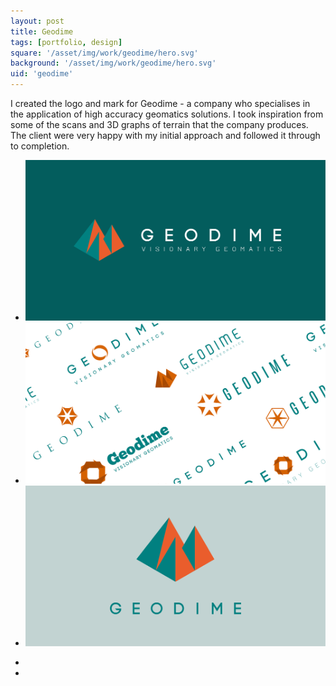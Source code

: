 ```yaml
---
layout: post
title: Geodime
tags: [portfolio, design]
square: '/asset/img/work/geodime/hero.svg'
background: '/asset/img/work/geodime/hero.svg'
uid: 'geodime'
---
```


<p class="headline">I created the logo and mark for Geodime - a company who specialises in the application of high accuracy geomatics solutions. I took inspiration from some of the scans and 3D graphs of terrain that the company produces. The client were very happy with my initial approach and followed it through to completion.</p>

<section class="post-media">
	<ul>
		<li class="full"><img src="/asset/img/work/geodime/01.svg"></li>
		<li class="full"><img src="/asset/img/work/geodime/02.svg"></li>
		<li class="full"><img src="/asset/img/work/geodime/03.svg"></li>
	</ul>
</section>

<section class="block palette two-colors">
	<ul>
		<li class="color-1"></li>
		<li class="color-2"></li>
	</ul>
</section>
